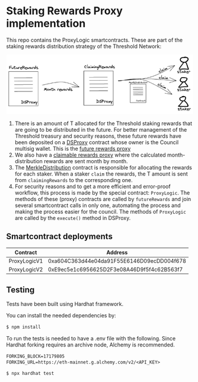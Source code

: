 # Staking Rewards Proxy implementation

This repo contains the ProxyLogic smartcontracts. These are part of the staking rewards distribution
strategy of the Threshold Network:

![Threshold staking rewards workflow](assets/RewardsWorkflow.png)

1. There is an amount of T allocated for the Threshold staking rewards that are going to be
   distributed in the future. For better management of the Threshold treasury and security reasons,
   these future rewards have been deposited on a [DSProxy](https://github.com/dapphub/ds-proxy)
   contract whose owner is the Council multisig wallet. This is the [future rewards
   proxy](https://etherscan.io/address/0xbe3e95dc12c0ae3fac264bf63ef89ec81139e3df)
2. We also have a [claimable rewards
   proxy](https://etherscan.io/address/0xec8183891331a845e2dcf5cd616ee32736e2baa4) where the
   calculated month-distribution rewards are sent month by month.
3. The [MerkleDistribution](https://etherscan.io/address/0xea7ca290c7811d1cc2e79f8d706bd05d8280bd37)
   contract is responsible for allocating the rewards for each staker. When a staker `claim` the
   rewards, the T amount is sent from `claimingRewards` to the corresponding one.
4. For security reasons and to get a more efficient and error-proof workflow, this process is made
   by the special contract: `ProxyLogic`. The methods of these (proxy) contracts are called by
   `futureRewards` and join several smartcontract calls in only one, automating the process and
   making the process easier for the council. The methods of `ProxyLogic` are called by the
   `execute()` method in DSProxy.

## Smartcontract deployments

| Contract     | Address                                    |
| ------------ | ------------------------------------------ |
| ProxyLogicV1 | 0xa604C363d44e04da91F55E6146D09ecDD004f678 |
| ProxyLogicV2 | 0xE9ec5e1c6956625D2F3e08A46D9f5f4c62B563f7 |

## Testing

Tests have been built using Hardhat framework.

You can install the needed dependencies by:

```bash
$ npm install
```

To run the tests is needed to have a .env file with the following. Since Hardhat forking requires an
archive node, Alchemy is recommended.

```Dotenv
FORKING_BLOCK=17179805
FORKING_URL=https://eth-mainnet.g.alchemy.com/v2/<API_KEY>
```

```bash
$ npx hardhat test
```
